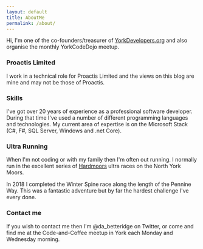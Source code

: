 ```yaml
---
layout: default
title: AboutMe
permalink: /about/
---
```


Hi,  I'm one of the co-founders/treasurer of [YorkDevelopers.org](https://YorkDevelopers.org) and also organise the monthly YorkCodeDojo meetup.

### Proactis Limited

I work in a technical role for Proactis Limited and the views on this blog are mine and may not be those of Proactis.

### Skills

I've got over 20 years of experience as a professional software developer.  During that time I've used a number of different programming languages and technologies.  My current area of expertise is on the Microsoft Stack (C#, F#, SQL Server, Windows and .net Core).  

### Ultra Running

When I'm not coding or with my family then I'm often out running.  I normally run in the excellent series of [Hardmoors](https://www.hardmoors110.org.uk/) ultra races on the North York Moors.

In 2018 I completed the Winter Spine race along the length of the Pennine Way.  This was a fantastic adventure but by far the hardest challenge I've every done.

### Contact me

If you wish to contact me then I'm @da_betteridge on Twitter,  or come and find me at the Code-and-Coffee meetup in York each Monday and Wednesday morning.

